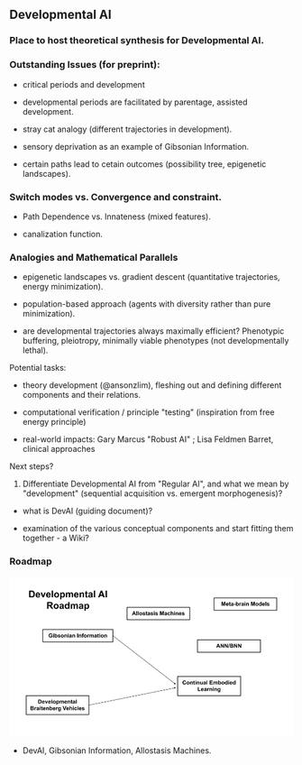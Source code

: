 ## Developmental AI

### Place to host theoretical synthesis for Developmental AI.

### Outstanding Issues (for preprint):

* critical periods and development

* developmental periods are facilitated by parentage, assisted development.

* stray cat analogy (different trajectories in development).

* sensory deprivation as an example of Gibsonian Information.

* certain paths lead to cetain outcomes (possibility tree, epigenetic landscapes).


### Switch modes vs. Convergence and constraint.

* Path Dependence vs. Innateness (mixed features).

* canalization function.

### Analogies and Mathematical Parallels

* epigenetic landscapes vs. gradient descent (quantitative trajectories, energy minimization).

* population-based approach (agents with diversity rather than pure minimization).

* are developmental trajectories always maximally efficient? Phenotypic buffering, pleiotropy, minimally viable phenotypes (not developmentally lethal).


Potential tasks:

* theory development (@ansonzlim), fleshing out and defining different components and their relations.

* computational verification / principle "testing" (inspiration from free energy principle)

* real-world impacts: Gary Marcus "Robust AI" ; Lisa Feldmen Barret, clinical approaches

Next steps?

1) Differentiate Developmental AI from "Regular AI", and what we mean by "development" (sequential acquisition vs. emergent morphogenesis)?

* what is DevAI (guiding document)?

* examination of the various conceptual components and start fitting them together - a Wiki?

### Roadmap
<P>
  <IMG SRC="https://github.com/OREL-group/Developmental-AI/blob/main/Media/EI%20Workshop%2C%20Developmental%20AI.png">
    </P>



* DevAI, Gibsonian Information, Allostasis Machines.
